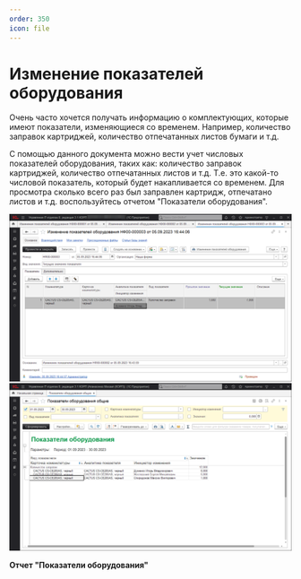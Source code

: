 ```yaml
---
order: 350
icon: file
---
```


# Изменение показателей оборудования

Очень часто хочется получать информацию о комплектующих, которые имеют показатели, изменяющиеся со временем.
Например, количество заправок картриджей, количество отпечатанных листов бумаги и т.д.

С помощью данного документа можно вести учет числовых показателей оборудования, таких как: количество заправок картриджей, количество отпечатанных листов и т.д. Т.е. это какой-то числовой показатель, который будет накапливается со временем. Для просмотра сколько всего раз был заправлен картридж, отпечатано листов и т.д. воспользуйтесь отчетом "Показатели оборудования".

![01_ИзменениеПоказателей](static/01_ИзменениеПоказателей.png)
![02_ИзменениеПоказателей](static/02_ИзменениеПоказателей.png)

**Отчет "Показатели оборудования"**